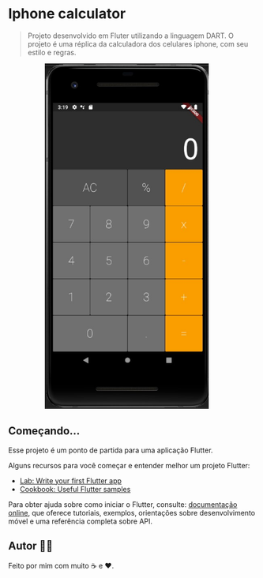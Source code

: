 # Iphone calculator
> Projeto desenvolvido em Fluter utilizando a linguagem DART. 
O projeto é uma réplica da calculadora dos celulares iphone, com seu estilo e regras.

<p align="center">
  <img src = "https://github.com/LeoZeza/Calculator-Flutter/blob/master/lib/assets/principal_screen.jpg" height="700">
  &nbsp;&nbsp;&nbsp;&nbsp;&nbsp;
</p>

## Começando...

Esse projeto é um ponto de partida para uma aplicação Flutter.

Alguns recursos para você começar e entender melhor um projeto Flutter:

- [Lab: Write your first Flutter app](https://flutter.dev/docs/get-started/codelab)
- [Cookbook: Useful Flutter samples](https://flutter.dev/docs/cookbook)

Para obter ajuda sobre como iniciar o Flutter, consulte:
[documentação online](https://flutter.dev/docs), que oferece tutoriais,
exemplos, orientações sobre desenvolvimento móvel e uma referência completa sobre API.



## Autor 👦🏻

Feito por mim com muito ☕ e ❤.